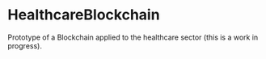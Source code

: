 # HealthcareBlockchain
Prototype of a Blockchain applied to the healthcare sector (this is a work in progress).

